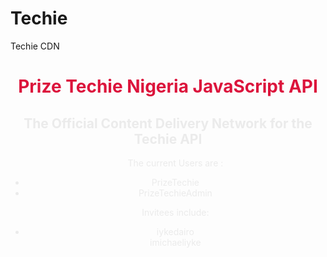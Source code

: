 # Techie
Techie CDN
<header style="text-align: center; color: #ebebeb;">
<h1 style="color: crimson;">Prize Techie Nigeria JavaScript API</h1>
<h2>The Official Content Delivery Network for the Techie API</h2>
<header>
<div>


<ul>
<p>The current Users are :</p>
<li>PrizeTechie</li><li>PrizeTechieAdmin</li>
</ul>
<ul>
<p>
Invitees include: 
<li>iykedairo</li><l>imichaeliyke</li>
</p>
<ul>
</div>

